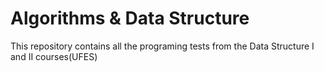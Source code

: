 # Algorithms & Data Structure
 
This repository contains all the programing tests from the Data Structure I and II courses(UFES)